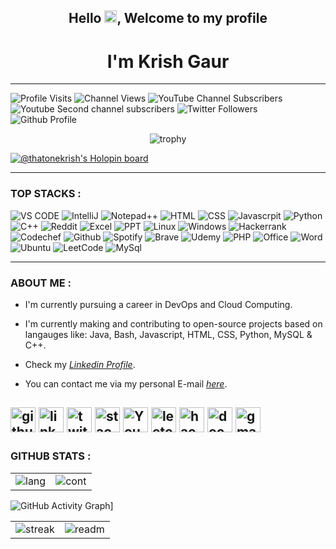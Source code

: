 ### <h2 align="center">Hello <img width="20" height="20" src="https://raw.githubusercontent.com/iampavangandhi/iampavangandhi/master/gifs/Hi.gif">, Welcome to my profile</h2>
<h1 align="center">I'm Krish Gaur</h1>

---

![Profile Visits](https://komarev.com/ghpvc/?username=KrishGaur1354&color=green)
![Channel Views](https://img.shields.io/youtube/channel/views/UC1x1aok5Ji52Dw6G8_GN59Q?style=social)
![YouTube Channel Subscribers](https://img.shields.io/youtube/channel/subscribers/UC1x1aok5Ji52Dw6G8_GN59Q?style=social)
![Youtube Second channel subscribers](https://img.shields.io/youtube/channel/subscribers/UChVQCKleV_WKpQkPu_8nozw?style=social)
![Twitter Followers](https://img.shields.io/twitter/follow/ThatOneKrish?style=social)
![Github Profile](https://img.shields.io/github/followers/KrishGaur1354?style=social)
<div align="center">
<p><img align="center" src="https://github-profile-trophy.vercel.app/?username=KrishGaur1354&theme=discord&title=Stars,Followers,Commits,Repositories,PullRequest" alt="trophy"></p>
 </div>

[![@thatonekrish's Holopin board](https://holopin.me/thatonekrish)](https://holopin.io/@thatonekrish)


---

### TOP STACKS :

![VS CODE](https://img.shields.io/badge/VSCode-0078D4?style=for-the-badge&logo=visual%20studio%20code&logoColor=white)
![IntelliJ](https://img.shields.io/badge/IntelliJ_IDEA-000000.svg?style=for-the-badge&logo=intellij-idea&logoColor=white)
![Notepad++](https://img.shields.io/badge/Notepad++-90E59A.svg?style=for-the-badge&logo=notepad%2B%2B&logoColor=black)
![HTML](https://img.shields.io/badge/HTML5-E34F26?style=for-the-badge&logo=html5&logoColor=white)
![CSS](https://img.shields.io/badge/CSS3-1572B6?style=for-the-badge&logo=css3&logoColor=white)
![Javascrpit](https://img.shields.io/badge/JavaScript-323330?style=for-the-badge&logo=javascript&logoColor=F7DF1E)
![Python](https://img.shields.io/badge/Python-FFD43B?style=for-the-badge&logo=python&logoColor=blue)
![C++](https://img.shields.io/badge/C%2B%2B-00599C?style=for-the-badge&logo=c%2B%2B&logoColor=white)
![Reddit](https://img.shields.io/badge/Reddit-FF4500?style=for-the-badge&logo=reddit&logoColor=white)
![Excel](https://img.shields.io/badge/Microsoft_Excel-217346?style=for-the-badge&logo=microsoft-excel&logoColor=white)
![PPT](https://img.shields.io/badge/Microsoft_PowerPoint-B7472A?style=for-the-badge&logo=microsoft-powerpoint&logoColor=white)
![Linux](https://img.shields.io/badge/Linux-FCC624?style=for-the-badge&logo=linux&logoColor=black)
![Windows](https://img.shields.io/badge/Windows-0078D6?style=for-the-badge&logo=windows&logoColor=white)
![Hackerrank](https://img.shields.io/badge/-Hackerrank-2EC866?style=for-the-badge&logo=HackerRank&logoColor=white)
![Codechef](https://img.shields.io/badge/Codechef-%23B92B27.svg?&style=for-the-badge&logo=Codechef&logoColor=white)
![Github](https://img.shields.io/badge/GitHub-100000?style=for-the-badge&logo=github&logoColor=white)
![Spotify](https://img.shields.io/badge/Spotify-1ED760?&style=for-the-badge&logo=spotify&logoColor=white)
![Brave](https://img.shields.io/badge/Brave-FF1B2D?style=for-the-badge&logo=Brave&logoColor=white)
![Udemy](https://img.shields.io/badge/Udemy-EC5252?style=for-the-badge&logo=Udemy&logoColor=white)
![PHP](https://img.shields.io/badge/PHP-777BB4?style=for-the-badge&logo=php&logoColor=white)
![Office](https://img.shields.io/badge/Microsoft_Office-D83B01?style=for-the-badge&logo=microsoft-office&logoColor=white)
![Word](https://img.shields.io/badge/Microsoft_Word-2B579A?style=for-the-badge&logo=microsoft-word&logoColor=white)
![Ubuntu](https://img.shields.io/badge/Ubuntu-E95420?style=for-the-badge&logo=ubuntu&logoColor=white)
![LeetCode](https://img.shields.io/badge/-LeetCode-FFA116?style=for-the-badge&logo=LeetCode&logoColor=black)
![MySql](https://img.shields.io/badge/MySQL-005C84?style=for-the-badge&logo=mysql&logoColor=white)

---

### ABOUT ME :

- I'm currently pursuing a career in DevOps and Cloud Computing.

- I'm currently making and contributing to open-source projects based on langauges like: Java, Bash, Javascript, HTML, CSS, Python, MySQL & C++.

- Check my <a href="https://www.linkedin.com/in/thatonekrish/"><i><u>Linkedin Profile</u></i></a>.

- You can contact me via my personal E-mail [<i>here</i>](mailto:krishgaur13@gmail.com?subject=[GitHub]%20Source%20Han%20Sans).

[<img src='https://cdn.jsdelivr.net/npm/simple-icons@3.0.1/icons/github.svg' alt='github' height='40'>](https://github.com/KrishGaur1354) [<img src='https://cdn.jsdelivr.net/npm/simple-icons@3.0.1/icons/linkedin.svg' alt='linkedin' height='40'>](https://www.linkedin.com/in/thatonekrish/)    [<img src='https://cdn.jsdelivr.net/npm/simple-icons@3.0.1/icons/twitter.svg' alt='twitter' height='40'>](https://twitter.com/ThatOneKrish)  [<img src='https://cdn.jsdelivr.net/npm/simple-icons@3.0.1/icons/stackoverflow.svg' alt='stackoverflow' height='40'>](https://stackoverflow.com/users/https://stackoverflow.com/users/19863652/thatonekrish)  [<img src='https://cdn.jsdelivr.net/npm/simple-icons@3.0.1/icons/youtube.svg' alt='YouTube' height='40'>](https://www.youtube.com/channel/ThatOneFormula)  [<img src='https://cdn.jsdelivr.net/npm/simple-icons@3.0.1/icons/leetcode.svg' alt='leetcode' height='40'>](https://leetcode.com/KrishGaur1354/)  [<img src='https://cdn.jsdelivr.net/npm/simple-icons@3.0.1/icons/hackerrank.svg' alt='hackerrank' height='40'>](https://www.hackerrank.com/csrealracing13d)  [<img src='https://cdn.jsdelivr.net/npm/simple-icons@3.0.1/icons/docker.svg' alt='docker' height='40'>](https://hub.docker.com/u/thatoneformula)  [<img src='https://cdn.jsdelivr.net/npm/simple-icons@3.0.1/icons/gmail.svg' alt='gmail' height='40'>](krishgaur13@gmail.com)  
---

### GITHUB STATS : 

<table>
 <tr>
<td><img src="https://github-readme-streak-stats.herokuapp.com/?user=KrishGaur1354&theme=react" alt="lang" />
 <td><img src="https://github-readme-stats.vercel.app/api?username=krishgaur1354&show_icons=true&theme=react" alt="cont" /></td>
</table>

![GitHub Activity Graph](https://github-readme-activity-graph.vercel.app/graph?username=KrishGaur1354&theme=react)]
<table align="center">
 <tr>
<td><img src="https://github-readme-stats.vercel.app/api/top-langs/?username=krishgaur1354&layout=compact&theme=react" alt="streak" />
 <td><img src="https://github-readme-stats.vercel.app/api/pin/?username=KrishGaur1354&show_owner=KrishGaur1354&repo=Java-Projects-for-Beginners&theme=react" alt="readm" /> </td>
</table>
